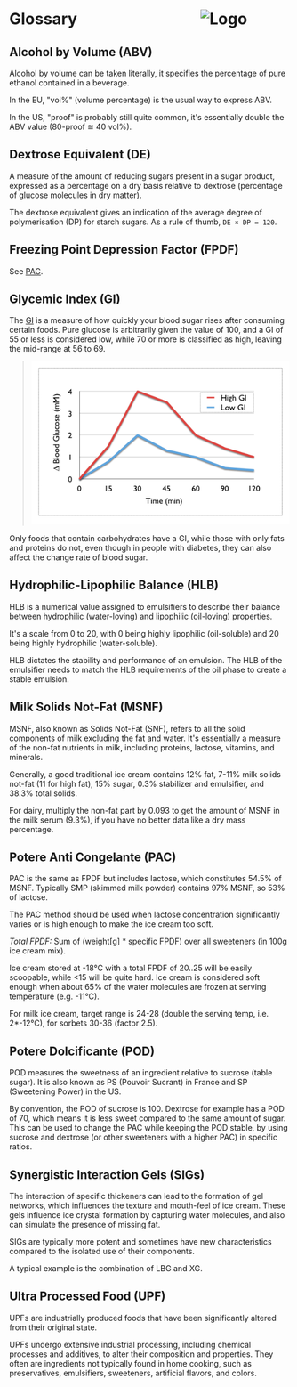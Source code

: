 # Glossary<img style="float: right; margin-left: 1.5em;" width=160 alt="Logo" src="../logo-glossary.png" />

## Alcohol by Volume (ABV)
Alcohol by volume can be taken literally, it specifies the percentage
of pure ethanol contained in a beverage.

In the EU, "vol%" (volume percentage) is the usual way to express ABV.

In the US, "proof" is probably still quite common,
it's essentially double the ABV value (80-proof ≅ 40 vol%).

## Dextrose Equivalent (DE)

A measure of the amount of reducing sugars present in a sugar product, expressed as a percentage on a dry basis relative to dextrose (percentage of glucose molecules in dry matter).

The dextrose equivalent gives an indication of the average degree of polymerisation (DP) for starch sugars. As a rule of thumb, `DE × DP = 120`.

## Freezing Point Depression Factor (FPDF)

See [PAC](#potere-anti-congelante-pac).

## Glycemic Index (GI)
The [GI](https://en.wikipedia.org/wiki/Glycemic_index) is a measure of how quickly your blood sugar rises after consuming certain foods. Pure glucose is arbitrarily given the value of 100, and a GI of 55 or less is considered low, while 70 or more is classified as high, leaving the mid-range at 56 to 69.

> <img width=720 alt="Low & high GI" src="https://raw.githubusercontent.com/jhermann/ice-creamery/refs/heads/main/assets/glycemic-index.png" />

Only foods that contain carbohydrates have a GI, while those with only fats and proteins do not, even though in people with diabetes, they can also affect the change rate of blood sugar.

## Hydrophilic-Lipophilic Balance (HLB)

HLB is a numerical value assigned to emulsifiers to describe their balance
between hydrophilic (water-loving) and lipophilic (oil-loving) properties.

It's a scale from 0 to 20, with 0 being highly lipophilic (oil-soluble)
and 20 being highly hydrophilic (water-soluble).

HLB dictates the stability and performance of an emulsion.
The HLB of the emulsifier needs to match the HLB requirements
of the oil phase to create a stable emulsion.

## Milk Solids Not-Fat (MSNF)
MSNF, also known as Solids Not-Fat (SNF), refers to all the solid components of milk excluding the fat and water. It's essentially a measure of the non-fat nutrients in milk, including proteins, lactose, vitamins, and minerals.

Generally, a good traditional ice cream contains 12% fat, 7-11% milk solids not-fat (11 for high fat), 15% sugar, 0.3% stabilizer and emulsifier, and 38.3% total solids.

For dairy, multiply the non-fat part by 0.093 to get the amount of MSNF in the milk serum (9.3%), if you have no better data like a dry mass percentage.

## Potere Anti Congelante (PAC)

PAC is the same as FPDF but includes lactose, which constitutes 54.5% of MSNF. Typically SMP (skimmed milk powder) contains 97% MSNF, so 53% of lactose.

The PAC method should be used when lactose concentration significantly varies or is high enough to make the ice cream too soft.

*Total FPDF:* Sum of (weight[g] * specific FPDF) over all sweeteners (in 100g ice cream mix).

 Ice cream stored at -18°C with a total FPDF of 20..25 will be easily scoopable, while <15 will be quite hard. Ice cream is considered soft enough when about 65% of the water molecules are frozen at serving temperature (e.g. -11°C).

 For milk ice cream, target range is 24-28 (double the serving temp, i.e. 2*-12°C), for sorbets 30-36 (factor 2.5).

## Potere Dolcificante (POD)

POD measures the sweetness of an ingredient relative to sucrose (table sugar). It is also known as PS (Pouvoir Sucrant) in France and SP (Sweetening Power) in the US.

By convention, the POD of sucrose is 100. Dextrose for example has a POD of 70, which means it is less sweet compared to the same amount of sugar. This can be used to change the PAC while keeping the POD stable, by using sucrose and dextrose (or other sweeteners with a higher PAC) in specific ratios.

## Synergistic Interaction Gels (SIGs)

The interaction of specific thickeners can lead to the formation of gel networks,
which influences the texture and mouth-feel of ice cream. 
These gels influence ice crystal formation by capturing water molecules,
and also can simulate the presence of missing fat.

SIGs are typically more potent and sometimes have new characteristics compared
to the isolated use of their components.

A typical example is the combination of LBG and XG.

## Ultra Processed Food (UPF)
UPFs are industrially produced foods that have been significantly altered from their original state.

UPFs undergo extensive industrial processing, including chemical processes and additives, to alter their composition and properties. They often are ingredients not typically found in home cooking, such as preservatives, emulsifiers, sweeteners, artificial flavors, and colors.
